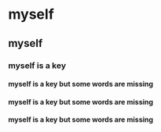 # myself
## myself
### myself is a key
#### myself is a key but some words are missing
#### myself is a key but some words are missing
#### myself is a key but some words are missing
